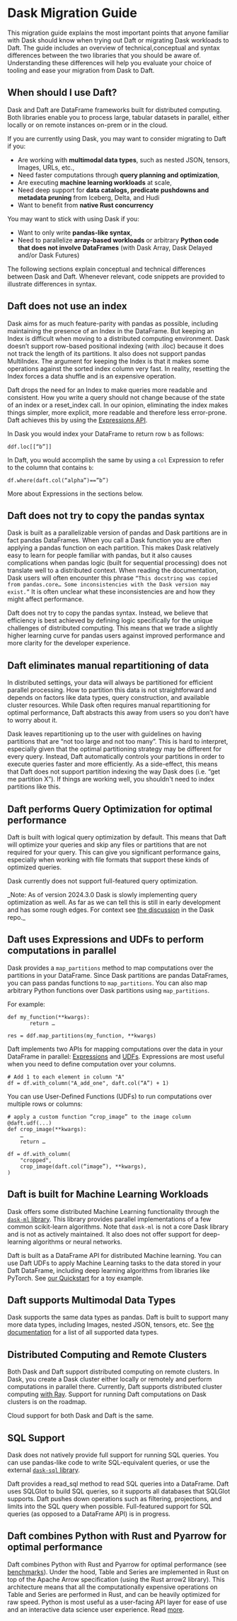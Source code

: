 # Dask Migration Guide

This migration guide explains the most important points that anyone familiar with Dask should know when trying out Daft or migrating Dask workloads to Daft. The guide includes an overview of technical,conceptual and syntax differences between the two libraries that you should be aware of. Understanding these differences will help you evaluate your choice of tooling and ease your migration from Dask to Daft.

## When should I use Daft?

Dask and Daft are DataFrame frameworks built for distributed computing. Both libraries enable you to process large, tabular datasets in parallel, either locally or on remote instances on-prem or in the cloud.

If you are currently using Dask, you may want to consider migrating to Daft if you:

- Are working with **multimodal data types**, such as nested JSON, tensors, Images, URLs, etc.,
- Need faster computations through **query planning and optimization**,
- Are executing **machine learning workloads** at scale,
- Need deep support for **data catalogs, predicate pushdowns and metadata pruning** from Iceberg, Delta, and Hudi
- Want to benefit from **native Rust concurrency**

You may want to stick with using Dask if you:

- Want to only write **pandas-like syntax**,
- Need to parallelize **array-based workloads** or arbitrary **Python code that does not involve DataFrames** (with Dask Array, Dask Delayed and/or Dask Futures)

The following sections explain conceptual and technical differences between Dask and Daft. Whenever relevant, code snippets are provided to illustrate differences in syntax.

## Daft does not use an index

Dask aims for as much feature-parity with pandas as possible, including maintaining the presence of an Index in the DataFrame. But keeping an Index is difficult when moving to a distributed computing environment. Dask doesn’t support row-based positional indexing (with .iloc) because it does not track the length of its partitions. It also does not support pandas MultiIndex. The argument for keeping the Index is that it makes some operations against the sorted index column very fast. In reality, resetting the Index forces a data shuffle and is an expensive operation.

Daft drops the need for an Index to make queries more readable and consistent. How you write a query should not change because of the state of an index or a reset_index call. In our opinion, eliminating the index makes things simpler, more explicit, more readable and therefore less error-prone. Daft achieves this by using the [Expressions API](/user_guide/basic_concepts/expressions.rst).

In Dask you would index your DataFrame to return row `b` as follows:

```
ddf.loc[[“b”]]
```

In Daft, you would accomplish the same by using a `col` Expression to refer to the column that contains `b`:

```
df.where(daft.col(“alpha”)==”b”)
```

More about Expressions in the sections below.

## Daft does not try to copy the pandas syntax

Dask is built as a parallelizable version of pandas and Dask partitions are in fact pandas DataFrames. When you call a Dask function you are often applying a pandas function on each partition. This makes Dask relatively easy to learn for people familiar with pandas, but it also causes complications when pandas logic (built for sequential processing) does not translate well to a distributed context. When reading the documentation, Dask users will often encounter this phrase `“This docstring was copied from pandas.core… Some inconsistencies with the Dask version may exist.”` It is often unclear what these inconsistencies are and how they might affect performance.

Daft does not try to copy the pandas syntax. Instead, we believe that efficiency is best achieved by defining logic specifically for the unique challenges of distributed computing. This means that we trade a slightly higher learning curve for pandas users against improved performance and more clarity for the developer experience.

## Daft eliminates manual repartitioning of data

In distributed settings, your data will always be partitioned for efficient parallel processing. How to partition this data is not straightforward and depends on factors like data types, query construction, and available cluster resources. While Dask often requires manual repartitioning for optimal performance, Daft abstracts this away from users so you don’t have to worry about it.

Dask leaves repartitioning up to the user with guidelines on having partitions that are “not too large and not too many”. This is hard to interpret, especially given that the optimal partitioning strategy may be different for every query. Instead, Daft automatically controls your partitions in order to execute queries faster and more efficiently. As a side-effect, this means that Daft does not support partition indexing the way Dask does (i.e. “get me partition X”). If things are working well, you shouldn't need to index partitions like this.

## Daft performs Query Optimization for optimal performance

Daft is built with logical query optimization by default. This means that Daft will optimize your queries and skip any files or partitions that are not required for your query. This can give you significant performance gains, especially when working with file formats that support these kinds of optimized queries.

Dask currently does not support full-featured query optimization.

_Note: As of version 2024.3.0 Dask is slowly implementing query optimization as well. As far as we can tell this is still in early development and has some rough edges. For context see [the discussion](https://github.com/dask/dask/issues/10995_) in the Dask repo.\_

## Daft uses Expressions and UDFs to perform computations in parallel

Dask provides a `map_partitions` method to map computations over the partitions in your DataFrame. Since Dask partitions are pandas DataFrames, you can pass pandas functions to `map_partitions`. You can also map arbitrary Python functions over Dask partitions using `map_partitions`.

For example:

```
def my_function(**kwargs):
       return …

res = ddf.map_partitions(my_function, **kwargs)
```

Daft implements two APIs for mapping computations over the data in your DataFrame in parallel: [Expressions](/user_guide/basic_concepts/expressions.rst) and [UDFs](/user_guide/daft_in_depth/udf.rst). Expressions are most useful when you need to define computation over your columns.

```
# Add 1 to each element in column "A"
df = df.with_column("A_add_one", daft.col(“A”) + 1)
```

You can use User-Defined Functions (UDFs) to run computations over multiple rows or columns:

```
# apply a custom function “crop_image” to the image column
@daft.udf(...)
def crop_image(**kwargs):
    …
    return …

df = df.with_column(
    "cropped",
    crop_image(daft.col(“image”), **kwargs),
)
```

## Daft is built for Machine Learning Workloads

Dask offers some distributed Machine Learning functionality through the [`dask-ml` library](https://ml.dask.org/). This library provides parallel implementations of a few common scikit-learn algorithms. Note that `dask-ml` is not a core Dask library and is not as actively maintained. It also does not offer support for deep-learning algorithms or neural networks.

Daft is built as a DataFrame API for distributed Machine learning. You can use Daft UDFs to apply Machine Learning tasks to the data stored in your Daft DataFrame, including deep learning algorithms from libraries like PyTorch. See [our Quickstart](https://www.getdaft.io/projects/docs/en/latest/10-min.html) for a toy example.

## Daft supports Multimodal Data Types

Dask supports the same data types as pandas. Daft is built to support many more data types, including Images, nested JSON, tensors, etc. See [the documentation](https://www.getdaft.io/projects/docs/en/latest/user_guide/daft_in_depth/datatypes.html) for a list of all supported data types.

## Distributed Computing and Remote Clusters

Both Dask and Daft support distributed computing on remote clusters. In Dask, you create a Dask cluster either locally or remotely and perform computations in parallel there. Currently, Daft supports distributed cluster computing [with Ray](/user_guide/poweruser/scaling-up.html). Support for running Daft computations on Dask clusters is on the roadmap.

Cloud support for both Dask and Daft is the same.

## SQL Support

Dask does not natively provide full support for running SQL queries. You can use pandas-like code to write SQL-equivalent queries, or use the external [`dask-sql` library](https://dask-sql.readthedocs.io/en/latest/).

Daft provides a read_sql method to read SQL queries into a DataFrame. Daft uses SQLGlot to build SQL queries, so it supports all databases that SQLGlot supports. Daft pushes down operations such as filtering, projections, and limits into the SQL query when possible. Full-featured support for SQL queries (as opposed to a DataFrame API) is in progress.

## Daft combines Python with Rust and Pyarrow for optimal performance

Daft combines Python with Rust and Pyarrow for optimal performance (see [benchmarks](/faq/benchmarks.rst)). Under the hood, Table and Series are implemented in Rust on top of the Apache Arrow specification (using the Rust arrow2 library). This architecture means that all the computationally expensive operations on Table and Series are performed in Rust, and can be heavily optimized for raw speed. Python is most useful as a user-facing API layer for ease of use and an interactive data science user experience. Read [more](/faq/technical_architecture.rst).
